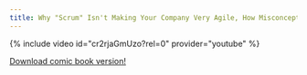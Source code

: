 ```yaml
---
title: Why "Scrum" Isn't Making Your Company Very Agile, How Misconceptions About The Product Owner Role Harm Your Organization, And What To Do About It.
---
```

{% include video id="cr2rjaGmUzo?rel=0" provider="youtube" %}


[Download comic book version!](../downloads/Why-Scrum-Isnt-Making-Your-Company-Very-Agile-v2.pdf) 
